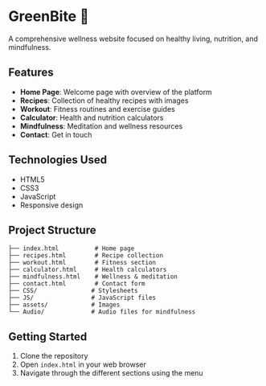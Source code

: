 # GreenBite 🥗

A comprehensive wellness website focused on healthy living, nutrition, and mindfulness.

## Features

- **Home Page**: Welcome page with overview of the platform
- **Recipes**: Collection of healthy recipes with images
- **Workout**: Fitness routines and exercise guides
- **Calculator**: Health and nutrition calculators
- **Mindfulness**: Meditation and wellness resources
- **Contact**: Get in touch

## Technologies Used

- HTML5
- CSS3
- JavaScript
- Responsive design

## Project Structure

```
├── index.html          # Home page
├── recipes.html        # Recipe collection
├── workout.html        # Fitness section
├── calculator.html     # Health calculators
├── mindfulness.html    # Wellness & meditation
├── contact.html        # Contact form
├── CSS/               # Stylesheets
├── JS/                # JavaScript files
├── assets/            # Images
└── Audio/             # Audio files for mindfulness
```

## Getting Started

1. Clone the repository
2. Open `index.html` in your web browser
3. Navigate through the different sections using the menu
